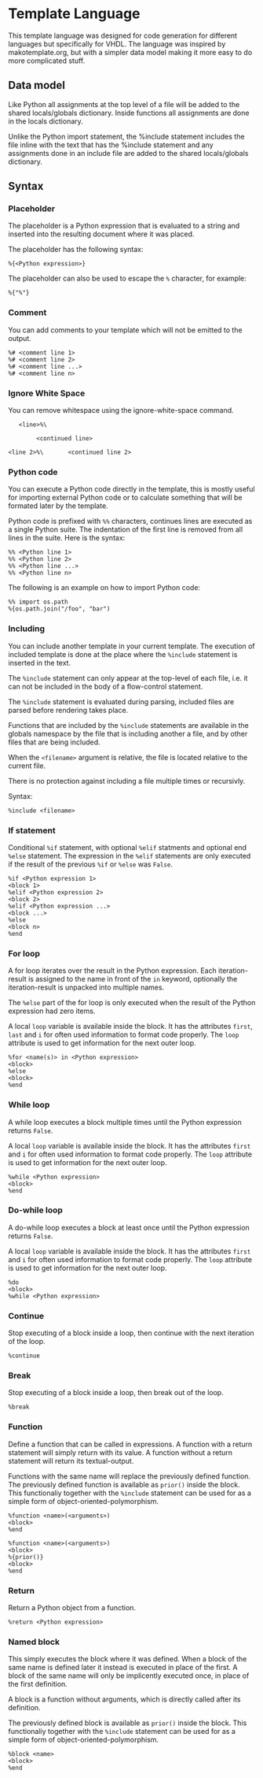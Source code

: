 # Template Language

This template language was designed for code generation for different languages
but specifically for VHDL. The language was inspired by makotemplate.org, but with
a simpler data model making it more easy to do more complicated stuff.

## Data model
Like Python all assignments at the top level of a file will be added to the
shared locals/globals dictionary. Inside functions all assignments are done
in the locals dictionary.

Unlike the Python import statement, the %include statement includes the file inline
with the text that has the %include statement and any assignments done in an include
file are added to the shared locals/globals dictionary.

## Syntax

### Placeholder
The placeholder is a Python expression that is evaluated to a string and inserted
into the resulting document where it was placed.

The placeholder has the following syntax:

```
%{<Python expression>}
```

The placeholder can also be used to escape the `%` character, for example:

```
%{"%"}
```

### Comment
You can add comments to your template which will not be emitted to the output.

```
%# <comment line 1>
%# <comment line 2>
%# <comment line ...>
%# <comment line n>
```

### Ignore White Space
You can remove whitespace using the ignore-white-space command.

```
   <line>%\

        <continued line>
```

```
<line 2>%\       <continued line 2>
```

### Python code
You can execute a Python code directly in the template, this is mostly useful for importing
external Python code or to calculate something that will be formated later by the template.

Python code is prefixed with `%%` characters, continues lines are executed as a single Python
suite. The indentation of the first line is removed from all lines in the suite. Here is the syntax:

```
%% <Python line 1>
%% <Python line 2>
%% <Python line ...>
%% <Python line n>
```

The following is an example on how to import Python code:

```
%% import os.path
%{os.path.join("/foo", "bar")
```

### Including
You can include another template in your current template.
The execution of included template is done at the place where the `%include` statement is inserted
in the text.

The `%include` statement can only appear at the top-level of each file, i.e. it can not be included 
in the body of a flow-control statement.

The `%include` statement is evaluated during parsing, included files are parsed before rendering takes
place.

Functions that are included by the `%include` statements are available in the globals namespace by the
file that is including another a file, and by other files that are being included.

When the `<filename>` argument is relative, the file is located relative to the current file.

There is no protection against including a file multiple times or recursivly.

Syntax:
```
%include <filename>
```

### If statement
Conditional `%if` statement, with optional `%elif` statments and optional end `%else` statement.
The expression in the `%elif` statements are only executed if the result of the previous `%if` or `%else`
was `False`.

```
%if <Python expression 1>
<block 1>
%elif <Python expression 2>
<block 2>
%elif <Python expression ...>
<block ...>
%else
<block n>
%end
```

### For loop
A for loop iterates over the result in the Python expression. Each iteration-result is
assigned to the name in front of the `in` keyword, optionally the iteration-result is
unpacked into multiple names.

The `%else` part of the for loop is only executed when the result of the Python expression
had zero items.

A local `loop` variable is available inside the block. It has the attributes `first`, `last` and `i`
for often used information to format code properly. The `loop` attribute is used to get information
for the next outer loop.

```
%for <name(s)> in <Python expression>
<block>
%else
<block>
%end
```

### While loop
A while loop executes a block multiple times until the Python expression returns `False`.

A local `loop` variable is available inside the block. It has the attributes `first` and `i`
for often used information to format code properly. The `loop` attribute is used to get information
for the next outer loop.

```
%while <Python expression>
<block>
%end
```

### Do-while loop
A do-while loop executes a block at least once until the Python expression returns `False`.

A local `loop` variable is available inside the block. It has the attributes `first` and `i`
for often used information to format code properly. The `loop` attribute is used to get information
for the next outer loop.

```
%do
<block>
%while <Python expression>
```

### Continue
Stop executing of a block inside a loop, then continue with the next iteration of the loop.

```
%continue
```

### Break
Stop executing of a block inside a loop, then break out of the loop.

```
%break
```

### Function
Define a function that can be called in expressions.
A function with a return statement will simply return with its value.
A function without a return statement will return its textual-output.

Functions with the same name will replace the previously defined function.
The previously defined function is available as `prior()` inside the block.
This functionaliy together with the `%include` statement can be used for
as a simple form of object-oriented-polymorphism.

```
%function <name>(<arguments>)
<block>
%end
```

```
%function <name>(<arguments>)
<block>
%{prior()}
<block>
%end
```

### Return
Return a Python object from a function.

```
%return <Python expression>
```

### Named block
This simply executes the block where it was defined. When a block of the same
name is defined later it instead is executed in place of the first. A block
of the same name will only be implicently executed once, in place of the first
definition.

A block is a function without arguments, which is directly called after its
definition.

The previously defined block is available as `prior()` inside the block.
This functionaliy together with the `%include` statement can be used for
as a simple form of object-oriented-polymorphism.

```
%block <name>
<block>
%end
```

